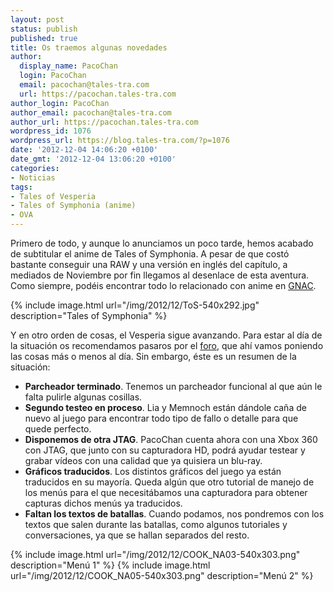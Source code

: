 ```yaml
---
layout: post
status: publish
published: true
title: Os traemos algunas novedades
author:
  display_name: PacoChan
  login: PacoChan
  email: pacochan@tales-tra.com
  url: https://pacochan.tales-tra.com
author_login: PacoChan
author_email: pacochan@tales-tra.com
author_url: https://pacochan.tales-tra.com
wordpress_id: 1076
wordpress_url: https://blog.tales-tra.com/?p=1076
date: '2012-12-04 14:06:20 +0100'
date_gmt: '2012-12-04 13:06:20 +0100'
categories:
- Noticias
tags:
- Tales of Vesperia
- Tales of Symphonia (anime)
- OVA
---
```

Primero de todo, y aunque lo anunciamos un poco tarde, hemos acabado de subtitular el anime de
Tales of Symphonia. A pesar de que costó bastante conseguir una RAW y una versión en inglés del
capítulo, a mediados de Noviembre por fin llegamos al desenlace de esta aventura. Como siempre,
podéis encontrar todo lo relacionado con anime en [GNAC](https://gnac.tales-tra.com/).

{% include image.html url="/img/2012/12/ToS-540x292.jpg" description="Tales of Symphonia" %}

Y en otro orden de cosas, el Vesperia sigue avanzando. Para estar al día de la situación os
recomendamos pasaros por el [foro](https://foro.tales-tra.com/viewforum.php?f=101),
que ahí vamos poniendo las cosas más o menos al día. Sin embargo, éste es un resumen de la situación:

* **Parcheador terminado**. Tenemos un parcheador funcional al que aún le falta pulirle algunas cosillas.
* **Segundo testeo en proceso**. Lia y Memnoch están dándole caña de nuevo al juego para encontrar todo tipo de fallo o detalle para que quede perfecto.
* **Disponemos de otra JTAG**. PacoChan cuenta ahora con una Xbox 360 con JTAG, que junto con su capturadora HD, podrá ayudar testear y grabar vídeos con una calidad que ya quisiera un blu-ray.
* **Gráficos traducidos**. Los distintos gráficos del juego ya están traducidos en su mayoría. Queda algún que otro tutorial de manejo de los menús para el que necesitábamos una capturadora para obtener capturas dichos menús ya traducidos.
* **Faltan los textos de batallas**. Cuando podamos, nos pondremos con los textos que salen durante las batallas, como algunos tutoriales y conversaciones, ya que se hallan separados del resto.

{% include image.html url="/img/2012/12/COOK_NA03-540x303.png" description="Menú 1" %}
{% include image.html url="/img/2012/12/COOK_NA05-540x303.png" description="Menú 2" %}
